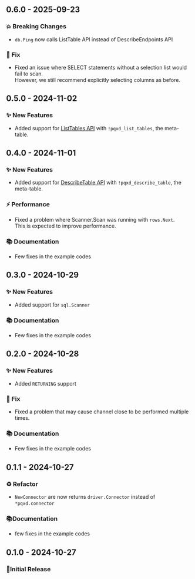## 0.6.0 - 2025-09-23

### 💥 Breaking Changes

- `db.Ping` now calls ListTable API instead of DescribeEndpoints API

### 🐛 Fix

- Fixed an issue where SELECT statements without a selection list would fail to scan.  
  However, we still recommend explicitly selecting columns as before.

## 0.5.0 - 2024-11-02

### ✨ New Features

- Added support for [ListTables API](https://docs.aws.amazon.com/amazondynamodb/latest/APIReference/API_ListTables.html) with `!pqxd_list_tables`, the meta-table.

## 0.4.0 - 2024-11-01

### ✨ New Features

- Added support for [DescribeTable API](https://docs.aws.amazon.com/amazondynamodb/latest/APIReference/API_DescribeTable.html) with `!pqxd_describe_table`, the meta-table.

### ⚡️ Performance

- Fixed a problem where Scanner.Scan was running with `rows.Next`.  
  This is expected to improve performance.

### 📚 Documentation

- Few fixes in the example codes

## 0.3.0 - 2024-10-29

### ✨ New Features

- Added support for `sql.Scanner`

### 📚 Documentation

- Few fixes in the example codes

## 0.2.0 - 2024-10-28

### ✨ New Features

- Added `RETURNING` support

### 🐛 Fix

- Fixed a problem that may cause channel close to be performed multiple times.

### 📚 Documentation

- Few fixes in the example codes

## 0.1.1 - 2024-10-27

### ♻️ Refactor

- `NewConnector` are now returns `driver.Connector` instead of `*pqxd.connector`

### 📚Documentation

- few fixes in the example codes

## 0.1.0 - 2024-10-27

### 🎉Initial Release


